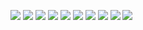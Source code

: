 ![](https://github-readme-stats.vercel.app/api?username=dhodgson615&show_icons=true&theme=tokyonight)
![](https://github-readme-stats.vercel.app/api/top-langs/?username=dhodgson615&theme=tokyonight)
![](https://github-readme-streak-stats.herokuapp.com/?user=dhodgson615&theme=tokyonight)
![](https://github-profile-trophy.vercel.app/?username=dhodgson615&theme=tokyonight)
![](https://github-readme-activity-graph.cyclic.app/graph?username=dhodgson615&theme=tokyo-night)
![](https://raw.githubusercontent.com/dhodgson615/dhodgson615/main/github-metrics.svg)
![](https://raw.githubusercontent.com/dhodgson615/dhodgson615/output/github-contribution-grid-snake.svg)
![](https://komarev.com/ghpvc/?username=dhodgson615&label=Profile%20views&color=blue&style=flat)
![](https://img.shields.io/github/followers/dhodgson615?label=Follow&style=social)
![](https://img.shields.io/github/stars/dhodgson615?style=social)